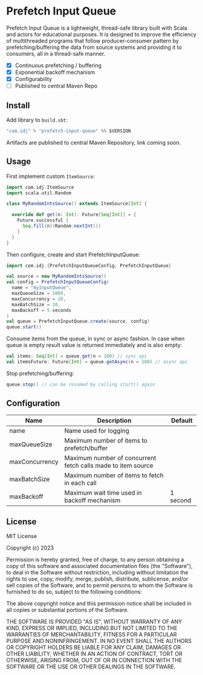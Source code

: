 # Prefetch Input Queue

Prefetch Input Queue is a lightweight, thread-safe library built with Scala and actors for educational purposes. 
It is designed to improve the efficiency of multithreaded programs that follow producer-consumer pattern by 
prefetching/buffering the data from source systems and providing it to consumers, all in a thread-safe manner.

- [x] Continuous prefetching / buffering
- [x] Exponential backoff mechanism
- [x] Configurability
- [ ] Published to central Maven Repo

## Install

Add library to `build.sbt`:

```scala
"com.idj" % "prefetch-input-queue" %% $VERSION
```
Artifacts are published to central Maven Repository, link coming soon.

## Usage

First implement custom `ItemSource`:

```scala
import com.idj.ItemSource
import scala.util.Random

class MyRandomIntsSource() extends ItemSource[Int] {

  override def get(n: Int): Future[Seq[Int]] = {
    Future.successful {
      Seq.fill(n)(Random.nextInt())
    }
  }
}
```

Then configure, create and start PrefetchInputQueue:

```scala 
import com.idj.{PrefetchInputQueueConfig, PrefetchInputQueue}

val source = new MyRandomIntsSource()
val config = PrefetchInputQueueConfig(
  name = "myInputQueue",
  maxQueueSize = 1000,
  maxConcurrency = 10,
  maxBatchSize = 20,
  maxBackoff = 5.seconds
)
val queue = PrefetchInputQueue.create(source, config)
queue.start()
```

Consume items from the queue, in sync or async fashion. In case when queue is empty result value is returned
immediately and is also empty:

```scala
val items: Seq[Int] = queue.get(n = 100) // sync api
val itemsFuture: Future[Int] = queue.getAsync(n = 100) // async api
```

Stop prefetching/buffering:
```scala
queue.stop() // can be resumed by calling start() again
```

## Configuration

| Name           | Description                                                  | Default  |
|----------------|--------------------------------------------------------------|----------|
| name           | Name used for logging                                        |          |
| maxQueueSize   | Maximum number of items to prefetch/buffer                   |          |
| maxConcurrency | Maximum number of concurrent fetch calls made to item source |          |
| maxBatchSize   | Maximum number of items to fetch in each call                |          |
| maxBackoff     | Maximum wait time used in backoff mechanism                  | 1 second |

## License

MIT License

Copyright (c) 2023

Permission is hereby granted, free of charge, to any person obtaining a copy
of this software and associated documentation files (the "Software"), to deal
in the Software without restriction, including without limitation the rights
to use, copy, modify, merge, publish, distribute, sublicense, and/or sell
copies of the Software, and to permit persons to whom the Software is
furnished to do so, subject to the following conditions:

The above copyright notice and this permission notice shall be included in all
copies or substantial portions of the Software.

THE SOFTWARE IS PROVIDED "AS IS", WITHOUT WARRANTY OF ANY KIND, EXPRESS OR
IMPLIED, INCLUDING BUT NOT LIMITED TO THE WARRANTIES OF MERCHANTABILITY,
FITNESS FOR A PARTICULAR PURPOSE AND NONINFRINGEMENT. IN NO EVENT SHALL THE
AUTHORS OR COPYRIGHT HOLDERS BE LIABLE FOR ANY CLAIM, DAMAGES OR OTHER
LIABILITY, WHETHER IN AN ACTION OF CONTRACT, TORT OR OTHERWISE, ARISING FROM,
OUT OF OR IN CONNECTION WITH THE SOFTWARE OR THE USE OR OTHER DEALINGS IN THE
SOFTWARE.
